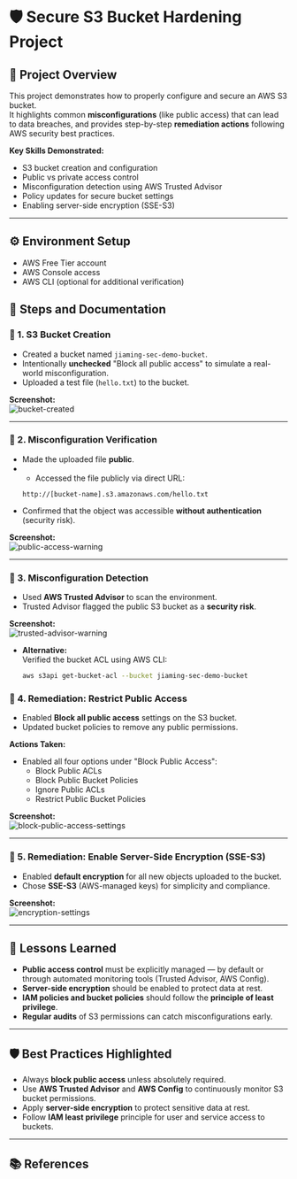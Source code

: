 # 🛡️ Secure S3 Bucket Hardening Project

## 📌 Project Overview
This project demonstrates how to properly configure and secure an AWS S3 bucket.  
It highlights common **misconfigurations** (like public access) that can lead to data breaches, and provides step-by-step **remediation actions** following AWS security best practices.

**Key Skills Demonstrated:**  
- S3 bucket creation and configuration  
- Public vs private access control  
- Misconfiguration detection using AWS Trusted Advisor  
- Policy updates for secure bucket settings  
- Enabling server-side encryption (SSE-S3)

---

## ⚙️ Environment Setup
- AWS Free Tier account
- AWS Console access
- AWS CLI (optional for additional verification)

## 🧪 Steps and Documentation

### 🔹 1. S3 Bucket Creation
- Created a bucket named `jiaming-sec-demo-bucket`.
- Intentionally **unchecked** "Block all public access" to simulate a real-world misconfiguration.
- Uploaded a test file (`hello.txt`) to the bucket.

**Screenshot:**  
![bucket-created](./screenshots/bucket-created.png)

---

### 🔹 2. Misconfiguration Verification
- Made the uploaded file **public**.
- - Accessed the file publicly via direct URL:
  ```plaintext
  http://[bucket-name].s3.amazonaws.com/hello.txt
  ```
- Confirmed that the object was accessible **without authentication** (security risk).

**Screenshot:**  
![public-access-warning](./screenshots/public-access-warning.png)

---

### 🔹 3. Misconfiguration Detection
- Used **AWS Trusted Advisor** to scan the environment.
- Trusted Advisor flagged the public S3 bucket as a **security risk**.
  
**Screenshot:**  
![trusted-advisor-warning](./screenshots/trusted-advisor-warning.png)

- **Alternative:**  
  Verified the bucket ACL using AWS CLI:
  ```bash
  aws s3api get-bucket-acl --bucket jiaming-sec-demo-bucket
  ```

### 🔹 4. Remediation: Restrict Public Access
- Enabled **Block all public access** settings on the S3 bucket.
- Updated bucket policies to remove any public permissions.

**Actions Taken:**
- Enabled all four options under "Block Public Access":
  - Block Public ACLs
  - Block Public Bucket Policies
  - Ignore Public ACLs
  - Restrict Public Bucket Policies

**Screenshot:**  
![block-public-access-settings](./screenshots/block-public-access-settings.png)

---

### 🔹 5. Remediation: Enable Server-Side Encryption (SSE-S3)
- Enabled **default encryption** for all new objects uploaded to the bucket.
- Chose **SSE-S3** (AWS-managed keys) for simplicity and compliance.

**Screenshot:**  
![encryption-settings](./screenshots/encryption-settings.png)

---

## 🧐 Lessons Learned
- **Public access control** must be explicitly managed — by default or through automated monitoring tools (Trusted Advisor, AWS Config).
- **Server-side encryption** should be enabled to protect data at rest.
- **IAM policies and bucket policies** should follow the **principle of least privilege**.
- **Regular audits** of S3 permissions can catch misconfigurations early.

---

## 🛡️ Best Practices Highlighted
- Always **block public access** unless absolutely required.
- Use **AWS Trusted Advisor** and **AWS Config** to continuously monitor S3 bucket permissions.
- Apply **server-side encryption** to protect sensitive data at rest.
- Follow **IAM least privilege** principle for user and service access to buckets.

---

## 📚 References
